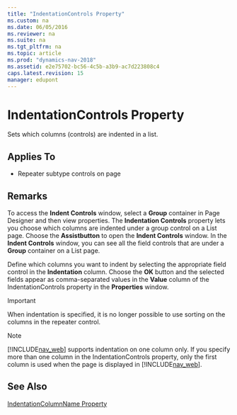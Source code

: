 ```yaml
---
title: "IndentationControls Property"
ms.custom: na
ms.date: 06/05/2016
ms.reviewer: na
ms.suite: na
ms.tgt_pltfrm: na
ms.topic: article
ms.prod: "dynamics-nav-2018"
ms.assetid: e2e75702-bc56-4c5b-a3b9-ac7d223808c4
caps.latest.revision: 15
manager: edupont
---
```

# IndentationControls Property
Sets which columns \(controls\) are indented in a list.  
  
## Applies To  
  
-   Repeater subtype controls on page  
  
## Remarks  
 To access the **Indent Controls** window, select a **Group** container in Page Designer and then view properties. The **Indentation Controls** property lets you choose which columns are indented under a group control on a List page. Choose the **Assistbutton** to open the **Indent Controls** window. In the **Indent Controls** window, you can see all the field controls that are under a **Group** container on a List page.  
  
 Define which columns you want to indent by selecting the appropriate field control in the **Indentation** column. Choose the **OK** button and the selected fields appear as comma-separated values in the **Value** column of the IndentationControls property in the **Properties** window.  
  
> [!IMPORTANT]  
>  When indentation is specified, it is no longer possible to use sorting on the columns in the repeater control.  
  
> [!NOTE]  
>  [!INCLUDE[nav_web](includes/nav_web_md.md)] supports indentation on one column only. If you specify more than one column in the IndentationControls property, only the first column is used when the page is displayed in [!INCLUDE[nav_web](includes/nav_web_md.md)].  
  
## See Also  
 [IndentationColumnName Property](IndentationColumnName-Property.md)